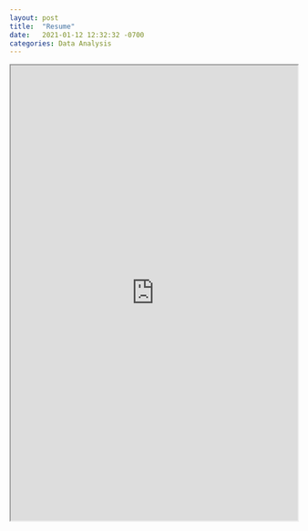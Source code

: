 ```yaml
---
layout: post
title:  "Resume"
date:   2021-01-12 12:32:32 -0700
categories: Data Analysis
---
```


<iframe src="https://drive.google.com/file/d/1j4D8norJhLshVndDMQk-FMwgMT19hQw2/preview" width="100%" height="800em"></iframe>